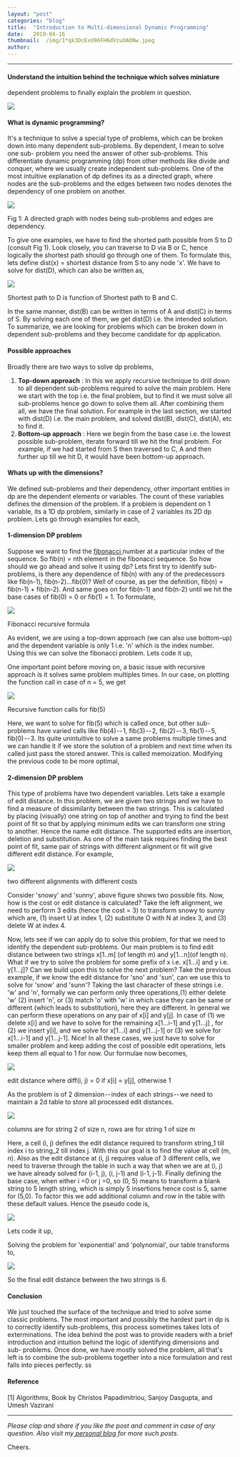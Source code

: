 ```yaml
---
layout:	"post"
categories:	"blog"
title:	"Introduction to Multi-dimensional Dynamic Programming"
date:	2019-04-16
thumbnail:	/img/1*qk3DcExU96FH6dVzuOAONw.jpeg
author:	
---
```


* * *

#### Understand the intuition behind the technique which solves miniature
dependent problems to finally explain the problem in question.

![](/img/1*qk3DcExU96FH6dVzuOAONw.jpeg)

#### What is dynamic programming?

It's a technique to solve a special type of problems, which can be broken down
into many dependent sub-problems. By dependent, I mean to solve one sub-
problem you need the answer of other sub-problems. This differentiate dynamic
programming (dp) from other methods like divide and conquer, where we usually
create independent sub-problems. One of the most intuitive explanation of dp
defines its as a directed graph, where nodes are the sub-problems and the
edges between two nodes denotes the dependency of one problem on another.

![](/img/1*EudacVfB__pOyev1g8DbpA.png)

Fig 1: A directed graph with nodes being sub-problems and edges are
dependency.

To give one examples, we have to find the shorted path possible from S to D
(consult Fig 1). Look closely, you can traverse to D via B or C, hence
logically the shortest path should go through one of them. To formulate this,
lets define dist(x) = shortest distance from S to any node 'x'. We have to
solve for dist(D), which can also be written as,

![](/img/1*xZJoG6bcFBGU8yxlOor07g.png)

Shortest path to D is function of Shortest path to B and C.

In the same manner, dist(B) can be written in terms of A and dist(C) in terms
of S. By solving each one of them, we get dist(D) i.e. the intended solution.
To summarize, we are looking for problems which can be broken down in
dependent sub-problems and they become candidate for dp application.

#### Possible approaches

Broadly there are two ways to solve dp problems,

  1.  **Top-down approach** : In this we apply recursive technique to drill down to all dependent sub-problems required to solve the main problem. Here we start with the top i.e. the final problem, but to find it we must solve all sub-problems hence go down to solve them all. After combining them all, we have the final solution. For example in the last section, we started with dist(D) i.e. the main problem, and solved dist(B), dist(C), dist(A), etc to find it.
  2.  **Bottom-up approach** : Here we begin from the base case i.e. the lowest possible sub-problem, iterate forward till we hit the final problem. For example, if we had started from S then traversed to C, A and then further up till we hit D, it would have been bottom-up approach.

#### Whats up with the dimensions?

We defined sub-problems and their dependency, other important entities in dp
are the dependent elements or variables. The count of these variables defines
the dimension of the problem. If a problem is dependent on 1 variable, its a
1D dp problem, similarly in case of 2 variables its 2D dp problem. Lets go
through examples for each,

#### 1-dimension DP problem

Suppose we want to find the [fibonacci
](https://en.wikipedia.org/wiki/Fibonacci_number)number at a particular index
of the sequence. So fib(n) = nth element in the fibonacci sequence. So how
should we go ahead and solve it using dp? Lets first try to identify sub-
problems, is there any dependence of fib(n) with any of the predecessors like
fib(n-1), fib(n-2)…fib(0)? Well of course, as per the definition, fib(n) =
fib(n-1) + fib(n-2). And same goes on for fib(n-1) and fib(n-2) until we hit
the base cases of fib(0) = 0 or fib(1) = 1. To formulate,

![](/img/1*wplcS0uiDwXe661QC4og-g.png)

Fibonacci recursive formula

As evident, we are using a top-down approach (we can also use bottom-up) and
the dependent variable is only 1 i.e. 'n' which is the index number. Using
this we can solve the fibonacci problem. Lets code it up,

One important point before moving on, a basic issue with recursive approach is
it solves same problem multiples times. In our case, on plotting the function
call in case of n = 5, we get

![](/img/1*p3K5JT9gdMqTz-S-Wpa4Ww.png)

Recursive function calls for fib(5)

Here, we want to solve for fib(5) which is called once, but other sub-problems
have varied calls like fib(4) -- 1, fib(3) -- 2, fib(2) -- 3, fib(1) -- 5,
fib(0) -- 3\. Its quite unintuitive to solve a same problems multiple times
and we can handle it if we store the solution of a problem and next time when
its called just pass the stored answer. This is called memoization. Modifying
the previous code to be more optimal,

#### 2-dimension DP problem

This type of problems have two dependent variables. Lets take a example of
edit distance. In this problem, we are given two strings and we have to find a
measure of dissimilarity between the two strings. This is calculated by
placing (visually) one string on top of another and trying to find the best
point of fit so that by applying minimum edits we can transform one string to
another. Hence the name edit distance. The supported edits are insertion,
deletion and substitution. As one of the main task requires finding the best
point of fit, same pair of strings with different alignment or fit will give
different edit distance. For example,

![](/img/1*tW7MgozQeA9A8qwXrm83pg.png)

two different alignments with different costs

Consider 'snowy' and 'sunny', above figure shows two possible fits. Now, how
is the cost or edit distance is calculated? Take the left alignment, we need
to perform 3 edits (hence the cost = 3) to transform snowy to sunny which are,
(1) insert U at index 1, (2) substitute O with N at index 3, and (3) delete W
at index 4.

Now, lets see if we can apply dp to solve this problem, for that we need to
identify the dependent sub-problems. Our main problem is to find edit distance
between two strings x[1..m] (of length m) and y[1…n](of length n). What if we
try to solve the problem for some prefix of x i.e. x[1…i] and y i.e. y[1…j]?
Can we build upon this to solve the next problem? Take the previous example,
if we know the edit distance for 'sno' and 'sun', can we use this to solve for
'snow' and 'sunn'? Taking the last character of these strings i.e. 'w' and
'n', formally we can perform only three operations,(1) either delete 'w' (2)
insert 'n', or (3) match 'o' with 'w' in which case they can be same or
different (which leads to substitution), here they are different. In general
we can perform these operations on any pair of x[i] and y[j]. In case of (1)
we delete x[i] and we have to solve for the remaining x[1...i-1] and y[1…j] ,
for (2) we insert y[i], and we solve for x[1…i] and y[1…j-1] or (3) we solve
for x[1…i-1] and y[1…j-1]. Nice! In all these cases, we just have to solve for
smaller problem and keep adding the cost of possible edit operations, lets
keep them all equal to 1 for now. Our formulae now becomes,

![](/img/1*XvsbSXkNyMp6LbDUMLg9Og.png)

edit distance where diff(i, j) = 0 if x[i] = y[j], otherwise 1

As the problem is of 2 dimension -- index of each strings -- we need to
maintain a 2d table to store all processed edit distances.

![](/img/1*w1DROoQGjTyYIbkRpf2Xjw.png)

columns are for string 2 of size n, rows are for string 1 of size m

Here, a cell (i, j) defines the edit distance required to transform string_1
till index i to string_2 till index j. With this our goal is to find the value
at cell (m, n). Also as the edit distance at (i, j) requires value of 3
different cells, we need to traverse through the table in such a way that when
we are at (i, j) we have already solved for (i-1, j), (i, j-1) and (i-1, j-1).
Finally defining the base case, when either i =0 or j =0, so (0, 5) means to
transform a blank string to 5 length string, which is simply 5 insertions
hence cost is 5, same for (5,0). To factor this we add additional column and
row in the table with these default values. Hence the pseudo code is,

![](/img/1*AihXkk6kmkR7faqvXfoA3w.png)

Lets code it up,

Solving the problem for 'exponential' and 'polynomial', our table transforms
to,

![](/img/1*Gl8P_Br8aOiKa7X4Z78jTg.png)

So the final edit distance between the two strings is 6.

#### Conclusion

We just touched the surface of the technique and tried to solve some classic
problems. The most important and possibly the hardest part in dp is to
correctly identify sub-problems, this process sometimes takes lots of
exterminations. The idea behind the post was to provide readers with a brief
introduction and intuition behind the logic of identifying dimensions and sub-
problems. Once done, we have mostly solved the problem, all that's left is to
combine the sub-problems together into a nice formulation and rest falls into
pieces perfectly. ss

#### Reference

[1] Algorithms, Book by Christos Papadimitriou, Sanjoy Dasgupta, and Umesh
Vazirani

* * *

 _Please clap and share if you like the post and comment in case of any
question. Also visit my_[ _personal blog_](http://mohitmayank.com) _for more
such posts._

Cheers.

